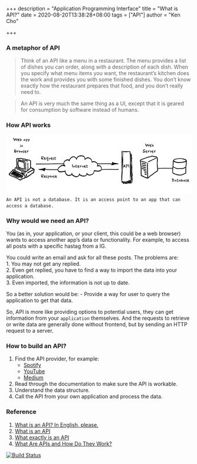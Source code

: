 +++
description = "Application Programming Interface"
title = "What is API?"
date = 2020-08-20T13:38:28+08:00
tags = ["API"]
author = "Ken Cho"

+++  
### A metaphor of API
>Think of an API like a menu in a restaurant. The menu provides a list of dishes you can order, 
>along with a description of each dish. When you specify what menu items you want, the restaurant’s 
>kitchen does the work and provides you with some finished dishes. You don’t know exactly how the restaurant prepares 
>that food, and you don’t really need to.

>An API is very much the same thing as a UI, except that it is geared for consumption by software instead of humans.



### How API works
![img](/image/api.png)
`An API is not a database. It is an access point to an app that can access a database.`

### Why would we need an API?
You (as in, your application, or your client, this could be a web browser) wants to access another app’s data or functionality.
For example, to access all posts with a specific hastag from a IG.

You could write an email and ask for all these posts. The problems are:  
    1. You may not get any replied.  
    2. Even get replied, you have to find a way to import the data into your application.  
    3. Even imported, the information is not up to date.  

So a better solution would be:
    - Provide a way for user to query the application to get that data.
    
So, API is more like providing options to potential users, they can get information from your `application` themselves.
And the requests to retrieve or write data are generally done without frontend, but by sending an HTTP request to a server.

### How to build an API?
1. Find the API provider, for example:
    - [Spotify](https://developer.spotify.com/)
    - [YouTube](https://developers.google.com/youtube/v3)
    - [Medium](https://blog.medium.com/welcome-to-the-medium-api-3418f956552)
2. Read through the documentation to make sure the API is workable.  
3. Understand the data structure.  
4. Call the API from your own application and process the data.  





### Reference
1. [What is an API? In English, please.](https://www.freecodecamp.org/news/what-is-an-api-in-english-please-b880a3214a82/)
2. [What is an API](https://www.howtogeek.com/343877/what-is-an-api/)
3. [What exactly is an API](https://medium.com/@perrysetgo/what-exactly-is-an-api-69f36968a41f)
4. [What Are APIs and How Do They Work?](https://www.programmableweb.com/api-university/what-are-apis-and-how-do-they-work)

[![Build Status](https://travis-ci.org/kencho51/gigathing.svg?branch=master)](https://travis-ci.org/kencho51/gigathing)


